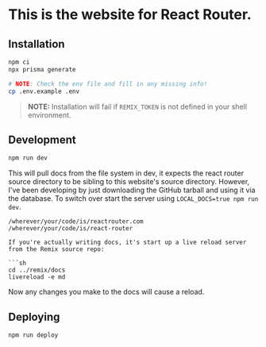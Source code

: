 # This is the website for React Router.

## Installation

```sh
npm ci
npx prisma generate

# NOTE: Check the env file and fill in any missing info!
cp .env.example .env
```

> **NOTE:** Installation will fail if `REMIX_TOKEN` is not defined in your shell environment.

## Development

```sh
npm run dev
```

This will pull docs from the file system in dev, it expects the react router source directory to be sibling to this website's source directory. However, I've been developing by just downloading the GitHub tarball and using it via the database. To switch over start the server using `LOCAL_DOCS=true npm run dev`.

````
/wherever/your/code/is/reactrouter.com
/wherever/your/code/is/react-router

If you're actually writing docs, it's start up a live reload server from the Remix source repo:

```sh
cd ../remix/docs
livereload -e md
````

Now any changes you make to the docs will cause a reload.

## Deploying

```
npm run deploy
```
